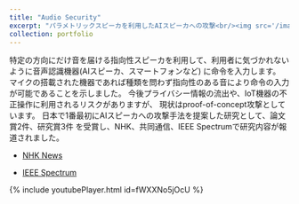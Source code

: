 ```yaml
---
title: "Audio Security"
excerpt: "パラメトリックスピーカを利用したAIスピーカへの攻撃<br/><img src='/images/ai-speaker.png'>"
collection: portfolio
---
```


特定の方向にだけ音を届ける指向性スピーカを利用して、利用者に気づかれないように音声認識機器(AIスピーカ、スマートフォンなど) に命令を入力します。 マイクの搭載された機器であれば種類を問わず指向性のある音により命令の入力が可能であることを示しました。 今後プライバシー情報の流出や、IoT機器の不正操作に利用されるリスクがありますが、 現状はproof-of-concept攻撃としています。 日本で1番最初にAIスピーカへの攻撃手法を提案した研究として、論文賞2件、研究賞3件 を受賞し、NHK、共同通信、IEEE Spectrumで研究内容が報道されました。

- [NHK News](https://youtu.be/fWXXNo5jOcU)

- [IEEE Spectrum](https://spectrum.ieee.org/how-to-silently-hack-a-voice-assistance-system)


{% include youtubePlayer.html id=fWXXNo5jOcU %}